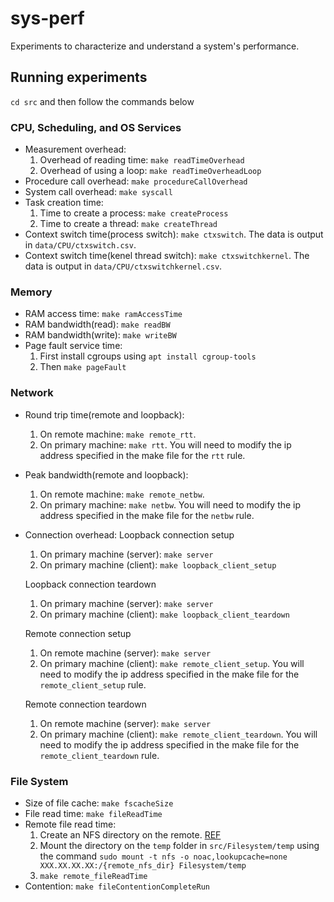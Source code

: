# sys-perf

Experiments to characterize and understand a system's performance.

## Running experiments
`cd src` and then follow the commands below
### CPU, Scheduling, and OS Services
- Measurement overhead:
    1. Overhead of reading time: `make readTimeOverhead`
    2. Overhead of using a loop: `make readTimeOverheadLoop`
- Procedure call overhead: `make procedureCallOverhead`
- System call overhead: `make syscall`
- Task creation time: 
    1. Time to create a process: `make createProcess` 
    2. Time to create a thread: `make createThread`
- Context switch time(process switch): `make ctxswitch`. The data is output in `data/CPU/ctxswitch.csv`.
- Context switch time(kenel thread switch): `make ctxswitchkernel`. The data is output in `data/CPU/ctxswitchkernel.csv`.

### Memory
- RAM access time: `make ramAccessTime`
- RAM bandwidth(read): `make readBW`
- RAM bandwidth(write): `make writeBW` 
- Page fault service time: 
    1. First install cgroups using `apt install cgroup-tools`
    2. Then `make pageFault`

### Network
- Round trip time(remote and loopback): 
    1. On remote machine: `make remote_rtt`. 
    2. On primary machine: `make rtt`. You will need to modify the ip address specified in the make file for the `rtt` rule.
- Peak bandwidth(remote and loopback):
    1. On remote machine: `make remote_netbw`. 
    2. On primary machine: `make netbw`. You will need to modify the ip address specified in the make file for the `netbw` rule.
- Connection overhead:
    Loopback connection setup
    1. On primary machine (server): `make server`
    2. On primary machine (client): `make loopback_client_setup`

    Loopback connection teardown
    1. On primary machine (server): `make server`
    2. On primary machine (client): `make loopback_client_teardown`

    Remote connection setup
    1. On remote machine (server): `make server`
    2. On primary machine (client): `make remote_client_setup`. You will need to modify the ip address specified in the make file for the `remote_client_setup` rule.

    Remote connection teardown
    1. On remote machine (server): `make server`
    2. On primary machine (client): `make remote_client_teardown`. You will need to modify the ip address specified in the make file for the `remote_client_teardown` rule.   
    

### File System
- Size of file cache: `make fscacheSize`
- File read time: `make fileReadTime`
- Remote file read time: 
    1. Create an NFS directory on the remote. [REF](https://bluexp.netapp.com/blog/azure-anf-blg-linux-nfs-server-how-to-set-up-server-and-client)
    2. Mount the directory on the `temp` folder in `src/Filesystem/temp` using the command `sudo mount -t nfs -o noac,lookupcache=none XXX.XX.XX.XX:/{remote_nfs_dir} Filesystem/temp`
    3. `make remote_fileReadTime`
- Contention: `make fileContentionCompleteRun`
